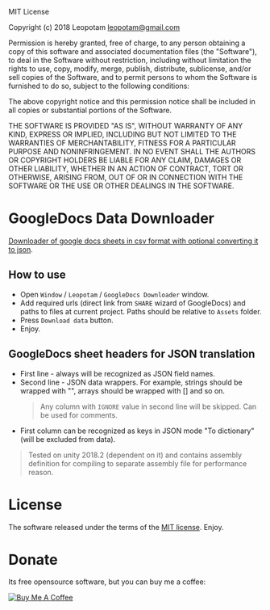 MIT License

Copyright (c) 2018 Leopotam <leopotam@gmail.com>

Permission is hereby granted, free of charge, to any person obtaining a copy
of this software and associated documentation files (the "Software"), to deal
in the Software without restriction, including without limitation the rights
to use, copy, modify, merge, publish, distribute, sublicense, and/or sell
copies of the Software, and to permit persons to whom the Software is
furnished to do so, subject to the following conditions:

The above copyright notice and this permission notice shall be included in all
copies or substantial portions of the Software.

THE SOFTWARE IS PROVIDED "AS IS", WITHOUT WARRANTY OF ANY KIND, EXPRESS OR
IMPLIED, INCLUDING BUT NOT LIMITED TO THE WARRANTIES OF MERCHANTABILITY,
FITNESS FOR A PARTICULAR PURPOSE AND NONINFRINGEMENT. IN NO EVENT SHALL THE
AUTHORS OR COPYRIGHT HOLDERS BE LIABLE FOR ANY CLAIM, DAMAGES OR OTHER
LIABILITY, WHETHER IN AN ACTION OF CONTRACT, TORT OR OTHERWISE, ARISING FROM,
OUT OF OR IN CONNECTION WITH THE SOFTWARE OR THE USE OR OTHER DEALINGS IN THE
SOFTWARE.

# GoogleDocs Data Downloader
[Downloader of google docs sheets in csv format with optional converting it to json](https://github.com/Leopotam/googledocs-import).

## How to use
* Open `Window` / `Leopotam` / `GoogleDocs Downloader` window.
* Add required urls (direct link from `SHARE` wizard of GoogleDocs) and paths to files at current project. Paths should be relative to `Assets` folder.
* Press `Download data` button.
* Enjoy.

## GoogleDocs sheet headers for JSON translation
* First line - always will be recognized as JSON field names.
* Second line - JSON data wrappers. For example, strings should be wrapped with "", arrays should be wrapped with [] and so on.
    > Any column with `IGNORE` value in second line will be skipped. Can be used for comments.
* First column can be recognized as keys in JSON mode "To dictionary" (will be excluded from data).

> Tested on unity 2018.2 (dependent on it) and contains assembly definition for compiling to separate assembly file for performance reason.

# License
The software released under the terms of the [MIT license](./LICENSE). Enjoy.

# Donate
Its free opensource software, but you can buy me a coffee:

<a href="https://www.buymeacoffee.com/leopotam" target="_blank"><img src="https://www.buymeacoffee.com/assets/img/custom_images/yellow_img.png" alt="Buy Me A Coffee" style="height: auto !important;width: auto !important;" ></a>